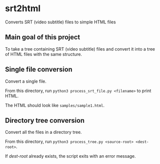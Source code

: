 # srt2html
Converts SRT (video subtitle) files to simple HTML files

## Main goal of this project

To take a tree containing SRT (video subtitle) files and convert it into
a tree of HTML files with the same structure.

## Single file conversion

Convert a single file.

From this directory, run `python3 process_srt_file.py <filename>` to print HTML.

The HTML should look like `samples/sample1.html`.

## Directory tree conversion

Convert all the files in a directory tree.

From this directory, run `python3 process_tree.py <source-root> <dest-root>`.

If *dest-root* already exists, the script exits with an error message.
